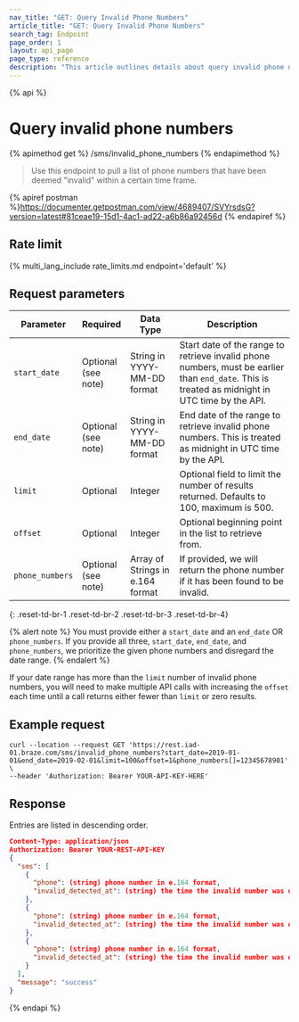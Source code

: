 ```yaml
---
nav_title: "GET: Query Invalid Phone Numbers"
article_title: "GET: Query Invalid Phone Numbers"
search_tag: Endpoint
page_order: 1
layout: api_page
page_type: reference
description: "This article outlines details about query invalid phone numbers Braze endpoint."
---
```

{% api %}
# Query invalid phone numbers
{% apimethod get %}
/sms/invalid_phone_numbers
{% endapimethod %}

> Use this endpoint to pull a list of phone numbers that have been deemed "invalid" within a certain time frame.

{% apiref postman %}https://documenter.getpostman.com/view/4689407/SVYrsdsG?version=latest#81ceae19-15d1-4ac1-ad22-a6b86a92456d {% endapiref %}

## Rate limit

{% multi_lang_include rate_limits.md endpoint='default' %}

## Request parameters

| Parameter | Required | Data Type | Description |
| ----------|-----------| ----------|----- |
| `start_date` | Optional <br>(see note) | String in YYYY-MM-DD format| Start date of the range to retrieve invalid phone numbers, must be earlier than `end_date`. This is treated as midnight in UTC time by the API. |
| `end_date` | Optional <br>(see note) | String in YYYY-MM-DD format | End date of the range to retrieve invalid phone numbers. This is treated as midnight in UTC time by the API. |
| `limit` | Optional | Integer | Optional field to limit the number of results returned. Defaults to 100, maximum is 500. |
| `offset` | Optional | Integer | Optional beginning point in the list to retrieve from. |
| `phone_numbers` | Optional <br>(see note) | Array of Strings in e.164 format | If provided, we will return the phone number if it has been found to be invalid. |
{: .reset-td-br-1 .reset-td-br-2 .reset-td-br-3  .reset-td-br-4}

{% alert note %}
You must provide either a `start_date` and an `end_date` OR `phone_numbers`. If you provide all three, `start_date`, `end_date`, and `phone_numbers`, we prioritize the given phone numbers and disregard the date range.
{% endalert %}

If your date range has more than the `limit` number of invalid phone numbers, you will need to make multiple API calls with increasing the `offset` each time until a call returns either fewer than `limit` or zero results.

## Example request
```
curl --location --request GET 'https://rest.iad-01.braze.com/sms/invalid_phone_numbers?start_date=2019-01-01&end_date=2019-02-01&limit=100&offset=1&phone_numbers[]=12345678901' \
--header 'Authorization: Bearer YOUR-API-KEY-HERE'
```

## Response
Entries are listed in descending order.

```json
Content-Type: application/json
Authorization: Bearer YOUR-REST-API-KEY
{
  "sms": [
    {
      "phone": (string) phone number in e.164 format,
      "invalid_detected_at": (string) the time the invalid number was detected in ISO 8601
    },
    {
      "phone": (string) phone number in e.164 format,
      "invalid_detected_at": (string) the time the invalid number was detected in ISO 8601
    },
    {
      "phone": (string) phone number in e.164 format,
      "invalid_detected_at": (string) the time the invalid number was detected in ISO 8601
    }
  ],
  "message": "success"
}
```
{% endapi %}